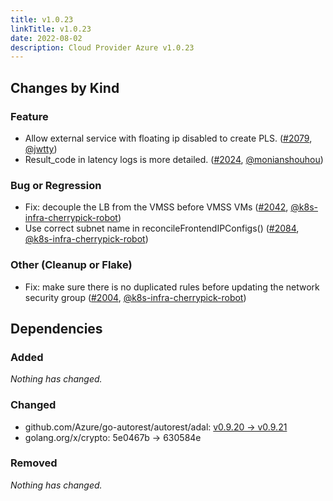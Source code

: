 ```yaml
---
title: v1.0.23
linkTitle: v1.0.23
date: 2022-08-02
description: Cloud Provider Azure v1.0.23
---
```



## Changes by Kind

### Feature

- Allow external service with floating ip disabled to create PLS. ([#2079](https://github.com/kubernetes-sigs/cloud-provider-azure/pull/2079), [@jwtty](https://github.com/jwtty))
- Result_code in latency logs is more detailed. ([#2024](https://github.com/kubernetes-sigs/cloud-provider-azure/pull/2024), [@monianshouhou](https://github.com/monianshouhou))

### Bug or Regression

- Fix: decouple the LB from the VMSS before VMSS VMs ([#2042](https://github.com/kubernetes-sigs/cloud-provider-azure/pull/2042), [@k8s-infra-cherrypick-robot](https://github.com/k8s-infra-cherrypick-robot))
- Use correct subnet name in reconcileFrontendIPConfigs() ([#2084](https://github.com/kubernetes-sigs/cloud-provider-azure/pull/2084), [@k8s-infra-cherrypick-robot](https://github.com/k8s-infra-cherrypick-robot))

### Other (Cleanup or Flake)

- Fix: make sure there is no duplicated rules before updating the network security group ([#2004](https://github.com/kubernetes-sigs/cloud-provider-azure/pull/2004), [@k8s-infra-cherrypick-robot](https://github.com/k8s-infra-cherrypick-robot))

## Dependencies

### Added
_Nothing has changed._

### Changed
- github.com/Azure/go-autorest/autorest/adal: [v0.9.20 → v0.9.21](https://github.com/Azure/go-autorest/autorest/adal/compare/v0.9.20...v0.9.21)
- golang.org/x/crypto: 5e0467b → 630584e

### Removed
_Nothing has changed._
